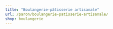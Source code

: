 ```yaml
---
title: "Boulangerie-pâtisserie artisanale"
url: /paron/boulangerie-patisserie-artisanale/
shop: boulangerie
---
```

